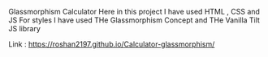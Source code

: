 Glassmorphism Calculator
Here in this project I have used HTML , CSS and JS
For styles I have used THe Glassmorphism Concept and THe Vanilla Tilt JS library

Link : https://roshan2197.github.io/Calculator-glassmorphism/
